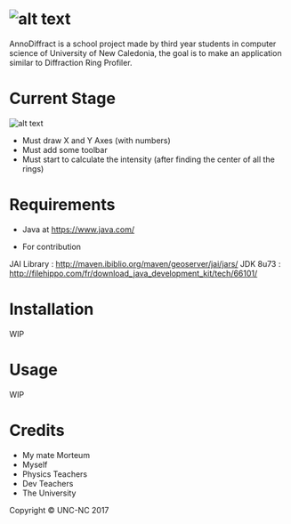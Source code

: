 ![alt text](https://img4.hostingpics.net/pics/515212AnnoDiffract.png)
=======================

AnnoDiffract is a school project made by third year students in computer science of University of New Caledonia, the goal is to make an application similar to Diffraction Ring Profiler.

Current Stage
=============

![alt text](http://zupimages.net/up/17/21/388l.jpg)

- Must draw X and Y Axes (with numbers)
- Must add some toolbar
- Must start to calculate the intensity (after finding the center of all the rings)

Requirements
============

* Java at https://www.java.com/

- For contribution

JAI Library : http://maven.ibiblio.org/maven/geoserver/jai/jars/
JDK 8u73 : http://filehippo.com/fr/download_java_development_kit/tech/66101/

Installation
============

WIP


Usage
=====

WIP

Credits
=======

* My mate Morteum
* Myself
* Physics Teachers
* Dev Teachers
* The University

Copyright © UNC-NC 2017
